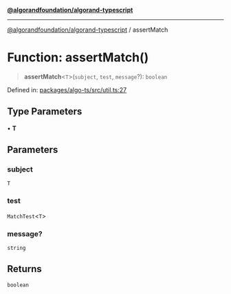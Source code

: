 [**@algorandfoundation/algorand-typescript**](../README.md)

***

[@algorandfoundation/algorand-typescript](../README.md) / assertMatch

# Function: assertMatch()

> **assertMatch**\<`T`\>(`subject`, `test`, `message`?): `boolean`

Defined in: [packages/algo-ts/src/util.ts:27](https://github.com/algorandfoundation/puya-ts/blob/89ee9cf9a58d93e3ffbb727cfadf537835799a71/packages/algo-ts/src/util.ts#L27)

## Type Parameters

• **T**

## Parameters

### subject

`T`

### test

`MatchTest`\<`T`\>

### message?

`string`

## Returns

`boolean`
